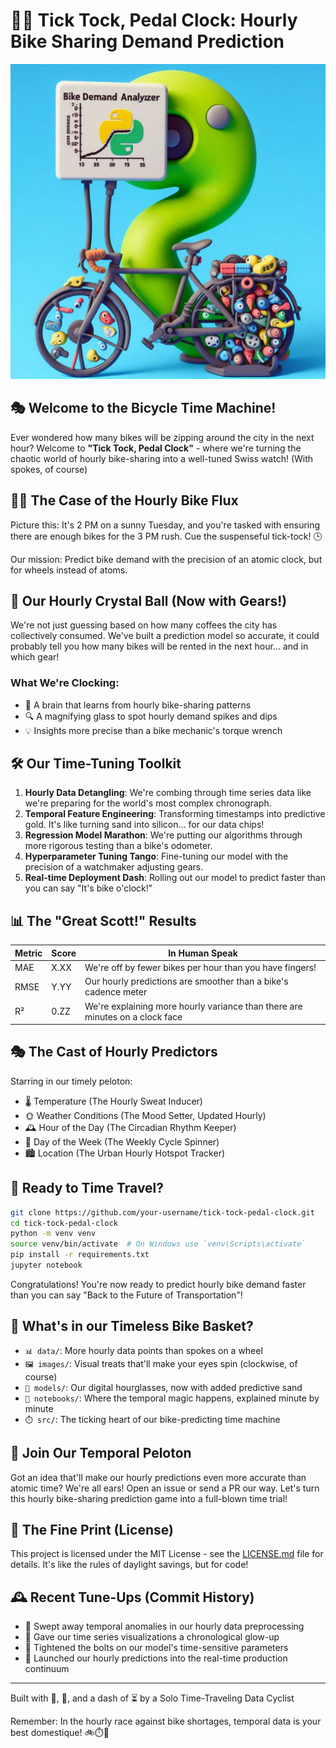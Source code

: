# 🚴‍♂️ Tick Tock, Pedal Clock: Hourly Bike Sharing Demand Prediction

![Bike Demand Time Warp](Designer.png)

## 🎭 Welcome to the Bicycle Time Machine!

Ever wondered how many bikes will be zipping around the city in the next hour? Welcome to **"Tick Tock, Pedal Clock"** - where we're turning the chaotic world of hourly bike-sharing into a well-tuned Swiss watch! (With spokes, of course)

## 🕵️‍♀️ The Case of the Hourly Bike Flux

Picture this: It's 2 PM on a sunny Tuesday, and you're tasked with ensuring there are enough bikes for the 3 PM rush. Cue the suspenseful tick-tock! 🕒

Our mission: Predict bike demand with the precision of an atomic clock, but for wheels instead of atoms.

## 🔮 Our Hourly Crystal Ball (Now with Gears!)

We're not just guessing based on how many coffees the city has collectively consumed. We've built a prediction model so accurate, it could probably tell you how many bikes will be rented in the next hour... and in which gear!

### What We're Clocking:
- 🧠 A brain that learns from hourly bike-sharing patterns
- 🔍 A magnifying glass to spot hourly demand spikes and dips
- 💡 Insights more precise than a bike mechanic's torque wrench

## 🛠️ Our Time-Tuning Toolkit

1. **Hourly Data Detangling**: We're combing through time series data like we're preparing for the world's most complex chronograph.
2. **Temporal Feature Engineering**: Transforming timestamps into predictive gold. It's like turning sand into silicon... for our data chips!
3. **Regression Model Marathon**: We're putting our algorithms through more rigorous testing than a bike's odometer.
4. **Hyperparameter Tuning Tango**: Fine-tuning our model with the precision of a watchmaker adjusting gears.
5. **Real-time Deployment Dash**: Rolling out our model to predict faster than you can say "It's bike o'clock!"

## 📊 The "Great Scott!" Results

| Metric | Score | In Human Speak |
|--------|-------|----------------|
| MAE | X.XX | We're off by fewer bikes per hour than you have fingers! |
| RMSE | Y.YY | Our hourly predictions are smoother than a bike's cadence meter |
| R² | 0.ZZ | We're explaining more hourly variance than there are minutes on a clock face |

## 🎭 The Cast of Hourly Predictors

Starring in our timely peloton:
- 🌡️ Temperature (The Hourly Sweat Inducer)
- 🌞 Weather Conditions (The Mood Setter, Updated Hourly)
- 🕰️ Hour of the Day (The Circadian Rhythm Keeper)
- 📅 Day of the Week (The Weekly Cycle Spinner)
- 🏙️ Location (The Urban Hourly Hotspot Tracker)

## 🚀 Ready to Time Travel?

```bash
git clone https://github.com/your-username/tick-tock-pedal-clock.git
cd tick-tock-pedal-clock
python -m venv venv
source venv/bin/activate  # On Windows use `venv\Scripts\activate`
pip install -r requirements.txt
jupyter notebook
```

Congratulations! You're now ready to predict hourly bike demand faster than you can say "Back to the Future of Transportation"!

## 📂 What's in our Timeless Bike Basket?

- `📊 data/`: More hourly data points than spokes on a wheel
- `🖼️ images/`: Visual treats that'll make your eyes spin (clockwise, of course)
- `🔮 models/`: Our digital hourglasses, now with added predictive sand
- `📓 notebooks/`: Where the temporal magic happens, explained minute by minute
- `⏱️ src/`: The ticking heart of our bike-predicting time machine

## 🤝 Join Our Temporal Peloton

Got an idea that'll make our hourly predictions even more accurate than atomic time? We're all ears! Open an issue or send a PR our way. Let's turn this hourly bike-sharing prediction game into a full-blown time trial!

## 📜 The Fine Print (License)

This project is licensed under the MIT License - see the [LICENSE.md](LICENSE.md) file for details. It's like the rules of daylight savings, but for code!

## 🕰️ Recent Tune-Ups (Commit History)

- 🧹 Swept away temporal anomalies in our hourly data preprocessing
- 🎨 Gave our time series visualizations a chronological glow-up
- 🔧 Tightened the bolts on our model's time-sensitive parameters
- 🚀 Launched our hourly predictions into the real-time production continuum

---

Built with 💖, 🧠, and a dash of ⏳ by a Solo Time-Traveling Data Cyclist

Remember: In the hourly race against bike shortages, temporal data is your best domestique! 🚲⏱️💨
